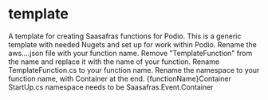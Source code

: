 # template
A template for creating Saasafras functions for Podio.
This is a generic template with needed Nugets and set up for work within Podio. 
Rename the aws....json file with your function name. Remove "TemplateFunction" from the name and replace it with the name of your function.
Rename TemplateFunction.cs to your function name. 
Rename the namespace to your function name, with Container at the end. {functionName}Container
StartUp.cs namespace needs to be Saasafras.Event.Container
